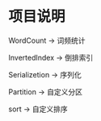 # 项目说明

WordCount -> 词频统计

InvertedIndex -> 倒排索引

Serializetion -> 序列化

Partition -> 自定义分区

sort -> 自定义排序